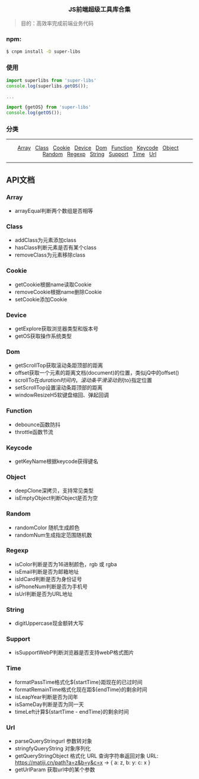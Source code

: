 ### <p align="center">JS前端超级工具库合集</p> ###

> 目的：高效率完成前端业务代码

### npm:
```bash
$ cnpm install -D super-libs
```

### 使用

``` javascript
import superlibs from 'super-libs' 
console.log(superlibs.getOS());

...

import {getOS} from 'super-libs' 
console.log(getOS());
```
### 分类
---

<p align="center">
    <a href="#Array">Array</a>&nbsp;&nbsp;
    <a href="#Class">Class</a>&nbsp;&nbsp;
    <a href="#Cookie">Cookie</a>&nbsp;&nbsp;
    <a href="#Device">Device</a>&nbsp;&nbsp;
    <a href="#Dom">Dom</a>&nbsp;&nbsp;
    <a href="#Function">Function</a>&nbsp;&nbsp;
    <a href="#Keycode">Keycode</a>&nbsp;&nbsp;
    <a href="#Object">Object</a>&nbsp;&nbsp;
    <a href="#Random">Random</a>&nbsp;&nbsp;
    <a href="#Regexp">Regexp</a>&nbsp;&nbsp;
    <a href="#String">String</a>&nbsp;&nbsp;
    <a href="#Support">Support</a>&nbsp;&nbsp;
    <a href="#Time">Time</a>&nbsp;&nbsp;
    <a href="#Url">Url</a>
</p>

---



## API文档

### Array  
- arrayEqual判断两个数组是否相等 

### Class
- addClass为元素添加class  
- hasClass判断元素是否有某个class  
- removeClass为元素移除class  

### Cookie 
- getCookie根据name读取Cookie  
- removeCookie根据name删除Cookie
- setCookie添加Cookie 

### Device  
- getExplore获取浏览器类型和版本号  
- getOS获取操作系统类型

### Dom  
- getScrollTop获取滚动条距顶部的距离
- offset获取一个元素的距离文档(document)的位置，类似jQ中的offset()
- scrollTo在${duration}时间内，滚动条平滑滚动到${to}指定位置
- setScrollTop设置滚动条距顶部的距离
- windowResizeH5软键盘缩回、弹起回调

### Function  
- debounce函数防抖   
- throttle函数节流   

### Keycode  
- getKeyName根据keycode获得键名 

### Object  
- deepClone深拷贝，支持常见类型
- isEmptyObject判断Object是否为空

### Random  
- randomColor 随机生成颜色
- randomNum生成指定范围随机数 

### Regexp  
- isColor判断是否为16进制颜色，rgb 或 rgba
- isEmail判断是否为邮箱地址 
- isIdCard判断是否为身份证号
- isPhoneNum判断是否为手机号  
- isUrl判断是否为URL地址

### String  
- digitUppercase现金额转大写

### Support  
- isSupportWebP判断浏览器是否支持webP格式图片


### Time  
- formatPassTime格式化${startTime}距现在的已过时间
- formatRemainTime格式化现在距${endTime}的剩余时间
- isLeapYear判断是否为闰年
- isSameDay判断是否为同一天
- timeLeft计算${startTime - endTime}的剩余时间

### Url
- parseQueryStringurl  参数转对象
- stringfyQueryString  对象序列化
- getQueryStringObject  格式化 URL 查询字符串返回对象 URL: https://matiji.cn/path?a=z&b=y&c=x  ->  { a: z, b: y: c: x }
- getUrlParam   获取url中的某个参数
